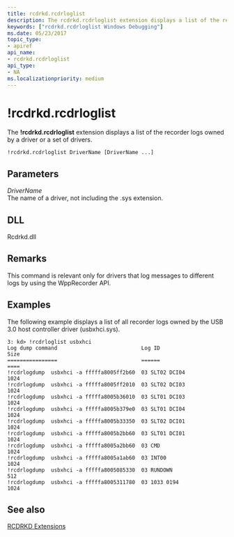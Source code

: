 ```yaml
---
title: rcdrkd.rcdrloglist
description: The rcdrkd.rcdrloglist extension displays a list of the recorder logs owned by a driver or a set of drivers.
keywords: ["rcdrkd.rcdrloglist Windows Debugging"]
ms.date: 05/23/2017
topic_type:
- apiref
api_name:
- rcdrkd.rcdrloglist
api_type:
- NA
ms.localizationpriority: medium
---
```


# !rcdrkd.rcdrloglist


The **!rcdrkd.rcdrloglist** extension displays a list of the recorder logs owned by a driver or a set of drivers.

```dbgcmd
!rcdrkd.rcdrloglist DriverName [DriverName ...]
```

## <span id="ddk__devobj_dbg"></span><span id="DDK__DEVOBJ_DBG"></span>Parameters


<span id="_______DriverName______"></span><span id="_______drivername______"></span><span id="_______DRIVERNAME______"></span> *DriverName*   
The name of a driver, not including the .sys extension.

## <span id="DLL"></span><span id="dll"></span>DLL


Rcdrkd.dll

## Remarks

This command is relevant only for drivers that log messages to different logs by using the WppRecorder API.

## Examples

The following example displays a list of all recorder logs owned by the USB 3.0 host controller driver (usbxhci.sys).

```dbgcmd
3: kd> !rcdrloglist usbxhci
Log dump command                           Log ID                   Size
================                           ======                   ====
!rcdrlogdump  usbxhci -a fffffa8005ff2b60  03 SLT02 DCI04           1024
!rcdrlogdump  usbxhci -a fffffa8005ff2010  03 SLT02 DCI03           1024
!rcdrlogdump  usbxhci -a fffffa8005b36010  03 SLT01 DCI03           1024
!rcdrlogdump  usbxhci -a fffffa8005b379e0  03 SLT01 DCI04           1024
!rcdrlogdump  usbxhci -a fffffa8005b33350  03 SLT02 DCI01           1024
!rcdrlogdump  usbxhci -a fffffa8005b2bb60  03 SLT01 DCI01           1024
!rcdrlogdump  usbxhci -a fffffa8005a2bb60  03 CMD                   1024
!rcdrlogdump  usbxhci -a fffffa8005a1ab60  03 INT00                 1024
!rcdrlogdump  usbxhci -a fffffa8005085330  03 RUNDOWN               512
!rcdrlogdump  usbxhci -a fffffa8005311780  03 1033 0194             1024
```

## <span id="see_also"></span>See also


[RCDRKD Extensions](rcdrkd-extensions.md)

 

 






